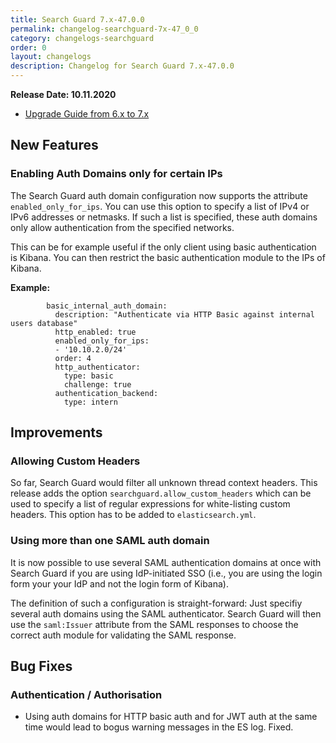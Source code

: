 ```yaml
---
title: Search Guard 7.x-47.0.0
permalink: changelog-searchguard-7x-47_0_0
category: changelogs-searchguard
order: 0
layout: changelogs
description: Changelog for Search Guard 7.x-47.0.0	
---
```


<!--- Copyright 2020 floragunn GmbH -->

**Release Date: 10.11.2020**

* [Upgrade Guide from 6.x to 7.x](../_docs_installation/installation_upgrading_6_7.md)

## New Features



### Enabling Auth Domains only for certain IPs

The Search Guard auth domain configuration now supports the attribute `enabled_only_for_ips`. You can use this option to specify a list of IPv4 or IPv6 addresses or netmasks. If such a list is specified, these auth domains only allow authentication from the specified networks.

This can be for example useful if the only client using basic authentication is Kibana. You can then restrict the basic authentication module to the IPs of Kibana. 

**Example:**

```
        basic_internal_auth_domain: 
          description: "Authenticate via HTTP Basic against internal users database"
          http_enabled: true
          enabled_only_for_ips:
          - '10.10.2.0/24' 
          order: 4
          http_authenticator:
            type: basic
            challenge: true
          authentication_backend:
            type: intern
```


## Improvements



### Allowing Custom Headers

So far, Search Guard would filter all unknown thread context headers. This release adds the option `searchguard.allow_custom_headers` which can be used to specify a list of regular expressions for white-listing custom headers. This option has to be added to `elasticsearch.yml`. 


### Using more than one SAML auth domain

It is now possible to use several SAML authentication domains at once with Search Guard if you are using IdP-initiated SSO (i.e., you are using the login form your your IdP and not the login form of Kibana).

The definition of such a configuration is straight-forward: Just specifiy several auth domains using the SAML authenticator. Search Guard will then use the `saml:Issuer` attribute from the SAML responses to choose the correct auth module for validating the SAML response.


## Bug Fixes



### Authentication / Authorisation

* Using auth domains for HTTP basic auth and for JWT auth at the same time would lead to bogus warning messages in the ES log. Fixed.
<p />


